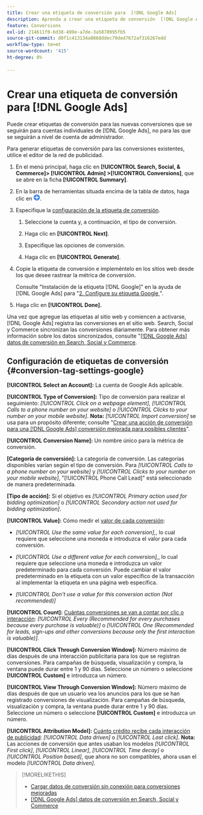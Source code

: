 ```yaml
---
title: Crear una etiqueta de conversión para  [!DNL Google Ads]
description: Aprenda a crear una etiqueta de conversión  [!DNL Google Ads] .
feature: Conversions
exl-id: 214611f0-bd38-499e-a7de-3a5878995fb5
source-git-commit: d0f1c413134a0868ddec79ded7672af316267edd
workflow-type: tm+mt
source-wordcount: '415'
ht-degree: 0%

---
```


# Crear una etiqueta de conversión para [!DNL Google Ads]

Puede crear etiquetas de conversión para las nuevas conversiones que se seguirán para cuentas individuales de [!DNL Google Ads], no para las que se seguirán a nivel de cuenta de administrador.

Para generar etiquetas de conversión para las conversiones existentes, utilice el editor de la red de publicidad.

1. En el menú principal, haga clic en **[!UICONTROL Search, Social, & Commerce]> [!UICONTROL Admin] >[!UICONTROL Conversions]**, que se abre en la ficha **[!UICONTROL Summary]**.

1. En la barra de herramientas situada encima de la tabla de datos, haga clic en ![Crear](/help/search-social-commerce/assets/add.png "Crear").

1. Especifique la [configuración de la etiqueta de conversión](#conversion-tag-settings-google).

   1. Seleccione la cuenta y, a continuación, el tipo de conversión.

   1. Haga clic en **[!UICONTROL Next]**.

   1. Especifique las opciones de conversión.

   1. Haga clic en **[!UICONTROL Generate]**.

1. Copie la etiqueta de conversión e impleméntelo en los sitios web desde los que desee rastrear la métrica de conversión.

   Consulte &quot;Instalación de la etiqueta [!DNL Google]&quot; en la ayuda de [!DNL Google Ads] para &quot;[2. Configure su etiqueta Google &#x200B;](https://support.google.com/google-ads/answer/12215519)&quot;.

1. Haga clic en **[!UICONTROL Done].**

Una vez que agregue las etiquetas al sitio web y comiencen a activarse, [!DNL Google Ads] registra las conversiones en el sitio web. Search, Social y Commerce sincronizan las conversiones diariamente. Para obtener más información sobre los datos sincronizados, consulte &quot;[[!DNL Google Ads] datos de conversión en Search, Social y Commerce](/help/search-social-commerce/campaign-management/introduction/google-conversion-data.md).

## Configuración de etiquetas de conversión {#conversion-tag-settings-google}

**[!UICONTROL Select an Account]:** La cuenta de Google Ads aplicable.

**[!UICONTROL Type of Conversion]:** Tipo de conversión para realizar el seguimiento: *[!UICONTROL Click on a webpage element]*, *[!UICONTROL Calls to a phone number on your website]* o *[!UICONTROL Clicks to your number on your mobile website]*. **Nota:** *[!UICONTROL Import conversion]* se usa para un propósito diferente; consulte &quot;[Crear una acción de conversión para una  [!DNL Google Ads] conversión mejorada para posibles clientes](/help/search-social-commerce/admin/conversion-metrics/conversion-action-google.md)&quot;.

**[!UICONTROL Conversion Name]:** Un nombre único para la métrica de conversión.

**\[Categoría de conversión\]:** La categoría de conversión. Las categorías disponibles varían según el tipo de conversión. Para *[!UICONTROL Calls to a phone number on your website]* y *[!UICONTROL Clicks to your number on your mobile website]*, &quot;[!UICONTROL Phone Call Lead]&quot; está seleccionado de manera predeterminada.

**\[Tipo de acción\]:** Si el objetivo es *[!UICONTROL Primary action used for bidding optimization]* o *[!UICONTROL Secondary action not used for bidding optimization]*.

**[!UICONTROL Value]:** Cómo medir el [valor de cada conversión](https://support.google.com/google-ads/answer/3419241):

* *[!UICONTROL Use the same value for each conversion],*, lo cual requiere que seleccione una moneda e introduzca el valor para cada conversión.

* *[!UICONTROL Use a different value for each conversion],*, lo cual requiere que seleccione una moneda e introduzca un valor predeterminado para cada conversión. Puede cambiar el valor predeterminado en la etiqueta con un valor específico de la transacción al implementar la etiqueta en una página web específica.

* *[!UICONTROL Don't use a value for this conversion action (Not recommended)]*

**[!UICONTROL Count]:** [Cuántas conversiones se van a contar por clic o interacción](https://support.google.com/google-ads/answer/3438531): *[!UICONTROL Every (Recommended for every purchases because every purchase is valuable)]* o *[!UICONTROL One (Recommended for leads, sign-ups and other conversions because only the first interaction is valuable)]*.

**[!UICONTROL Click Through Conversion Window]:** Número máximo de días después de una interacción publicitaria para los que se registran conversiones. Para campañas de búsqueda, visualización y compra, la ventana puede durar entre 1 y 90 días. Seleccione un número o seleccione **[!UICONTROL Custom]** e introduzca un número.

**[!UICONTROL View Through Conversion Window]:** Número máximo de días después de que un usuario vea los anuncios para los que se han registrado conversiones de visualización. Para campañas de búsqueda, visualización y compra, la ventana puede durar entre 1 y 90 días. Seleccione un número o seleccione **[!UICONTROL Custom]** e introduzca un número.

**[!UICONTROL Attribution Model]:** [Cuánto crédito recibe cada interacción de publicidad](https://support.google.com/google-ads/answer/6259715?sjid=8211249329930775138): *[!UICONTROL Data driven]* o *[!UICONTROL Last click]*. **Nota:** Las acciones de conversión que antes usaban los modelos *[!UICONTROL First click]*, *[!UICONTROL Linear]*, *[!UICONTROL Time decay]* o *[!UICONTROL Position based]*, que ahora no son compatibles, ahora usan el modelo *[!UICONTROL Data driven]*.

>[!MORELIKETHIS]
>
>* [Cargar datos de conversión sin conexión para conversiones mejoradas](/help/search-social-commerce/admin/conversion-metrics/upload-data-offline-conversions.md)
>* [[!DNL Google Ads] datos de conversión en Search, Social y Commerce](/help/search-social-commerce/campaign-management/introduction/google-conversion-data.md)
